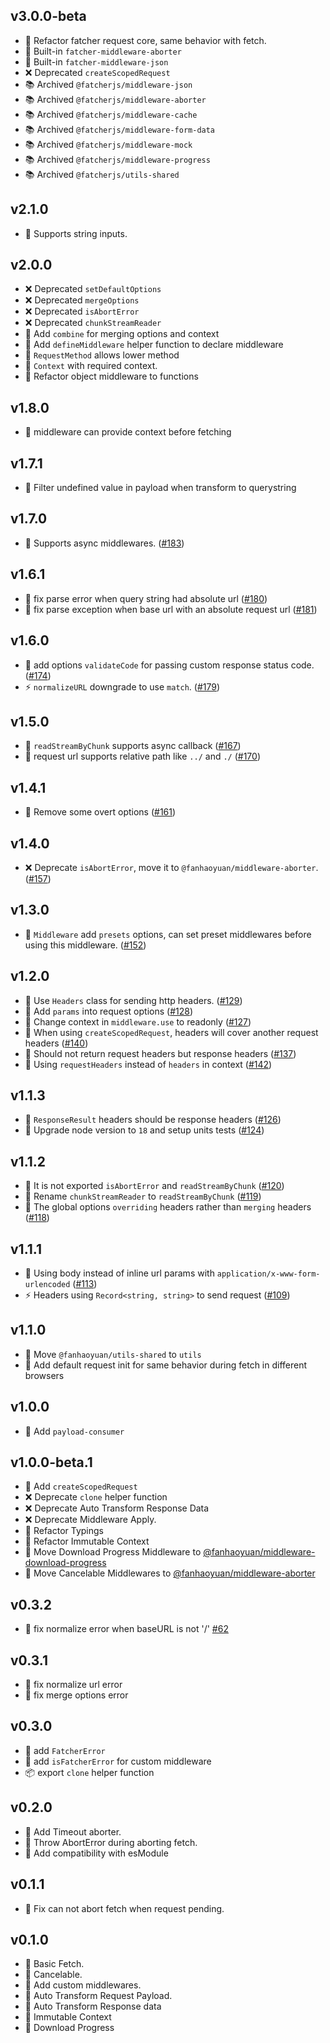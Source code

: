 ## v3.0.0-beta

-   🔧 Refactor fatcher request core, same behavior with fetch.
-   🚀 Built-in `fatcher-middleware-aborter`
-   🚀 Built-in `fatcher-middleware-json`
-   ❌ Deprecated `createScopedRequest`
-   📚 Archived `@fatcherjs/middleware-json`
-   📚 Archived `@fatcherjs/middleware-aborter`
-   📚 Archived `@fatcherjs/middleware-cache`
-   📚 Archived `@fatcherjs/middleware-form-data`
-   📚 Archived `@fatcherjs/middleware-mock`
-   📚 Archived `@fatcherjs/middleware-progress`
-   📚 Archived `@fatcherjs/utils-shared`

## v2.1.0

-   🚀 Supports string inputs.

## v2.0.0

-   ❌ Deprecated `setDefaultOptions`
-   ❌ Deprecated `mergeOptions`
-   ❌ Deprecated `isAbortError`
-   ❌ Deprecated `chunkStreamReader`
-   🚀 Add `combine` for merging options and context
-   🚀 Add `defineMiddleware` helper function to declare middleware
-   🚀 `RequestMethod` allows lower method
-   🚀 `Context` with required context.
-   🔧 Refactor object middleware to functions

## v1.8.0

-   🚀 middleware can provide context before fetching

## v1.7.1

-   🐛 Filter undefined value in payload when transform to querystring

## v1.7.0

-   🚀 Supports async middlewares. ([#183](https://github.com/fanhaoyuan/fatcher/pull/183))

## v1.6.1

-   🐛 fix parse error when query string had absolute url ([#180](https://github.com/fanhaoyuan/fatcher/pull/180))
-   🐛 fix parse exception when base url with an absolute request url ([#181](https://github.com/fanhaoyuan/fatcher/pull/181))

## v1.6.0

-   🚀 add options `validateCode` for passing custom response status code. ([#174](https://github.com/fanhaoyuan/fatcher/pull/174))
-   ⚡️ `normalizeURL` downgrade to use `match`. ([#179](https://github.com/fanhaoyuan/fatcher/pull/179))

## v1.5.0

-   🚀 `readStreamByChunk` supports async callback ([#167](https://github.com/fanhaoyuan/fatcher/pull/167))
-   🚀 request url supports relative path like `../` and `./` ([#170](https://github.com/fanhaoyuan/fatcher/pull/170))

## v1.4.1

-   🔧 Remove some overt options ([#161](https://github.com/fanhaoyuan/fatcher/pull/161))

## v1.4.0

-   ❌ Deprecate `isAbortError`, move it to `@fanhaoyuan/middleware-aborter`. ([#157](https://github.com/fanhaoyuan/fatcher/pull/157))

## v1.3.0

-   🚀 `Middleware` add `presets` options, can set preset middlewares before using this middleware. ([#152](https://github.com/fanhaoyuan/fatcher/pull/152))

## v1.2.0

-   🚀 Use `Headers` class for sending http headers. ([#129](https://github.com/fanhaoyuan/fatcher/pull/129))
-   🚀 Add `params` into request options ([#128](https://github.com/fanhaoyuan/fatcher/pull/128))
-   🚀 Change context in `middleware.use` to readonly ([#127](https://github.com/fanhaoyuan/fatcher/pull/127))
-   🐛 When using `createScopedRequest`, headers will cover another request headers ([#140](https://github.com/fanhaoyuan/fatcher/pull/140))
-   🐛 Should not return request headers but response headers ([#137](https://github.com/fanhaoyuan/fatcher/pull/137))
-   🔧 Using `requestHeaders` instead of `headers` in context ([#142](https://github.com/fanhaoyuan/fatcher/pull/142))

## v1.1.3

-   🐛 `ResponseResult` headers should be response headers ([#126](https://github.com/fanhaoyuan/fatcher/pull/126))
-   🧪 Upgrade node version to `18` and setup units tests ([#124](https://github.com/fanhaoyuan/fatcher/pull/124))

## v1.1.2

-   🐛 It is not exported `isAbortError` and `readStreamByChunk` ([#120](https://github.com/fanhaoyuan/fatcher/pull/120))
-   🔧 Rename `chunkStreamReader` to `readStreamByChunk` ([#119](https://github.com/fanhaoyuan/fatcher/pull/119))
-   🐛 The global options `overriding` headers rather than `merging` headers ([#118](https://github.com/fanhaoyuan/fatcher/pull/118))

## v1.1.1

-   🐛 Using body instead of inline url params with `application/x-www-form-urlencoded` ([#113](https://github.com/fanhaoyuan/fatcher/pull/113))
-   ⚡️ Headers using `Record<string, string>` to send request ([#109](https://github.com/fanhaoyuan/fatcher/pull/109))

## v1.1.0

-   🔧 Move `@fanhaoyuan/utils-shared` to `utils`
-   🚀 Add default request init for same behavior during fetch in different browsers

## v1.0.0

-   🚀 Add `payload-consumer`

## v1.0.0-beta.1

-   🚀 Add `createScopedRequest`
-   ❌ Deprecate `clone` helper function
-   ❌ Deprecate Auto Transform Response Data
-   ❌ Deprecate Middleware Apply.
-   🔧 Refactor Typings
-   🔧 Refactor Immutable Context
-   🔧 Move Download Progress Middleware to [@fanhaoyuan/middleware-download-progress](https://github.com/fanhaoyuan/middlewares/tree/master/packages/download-progress)
-   🔧 Move Cancelable Middlewares to [@fanhaoyuan/middleware-aborter](https://github.com/fanhaoyuan/middlewares/tree/master/packages/aborter)

## v0.3.2

-   🐛 fix normalize error when baseURL is not '/' [#62](https://github.com/fanhaoyuan/fatcher/pull/62)

## v0.3.1

-   🐛 fix normalize url error
-   🐛 fix merge options error

## v0.3.0

-   🚀 add `FatcherError`
-   🚀 add `isFatcherError` for custom middleware
-   📦 export `clone` helper function

## v0.2.0

-   🚀 Add Timeout aborter.
-   🚀 Throw AbortError during aborting fetch.
-   🔧 Add compatibility with esModule

## v0.1.1

-   🐞 Fix can not abort fetch when request pending.

## v0.1.0

-   🚀 Basic Fetch.
-   🚀 Cancelable.
-   🚀 Add custom middlewares.
-   🚀 Auto Transform Request Payload.
-   🚀 Auto Transform Response data
-   🚀 Immutable Context
-   🚀 Download Progress
